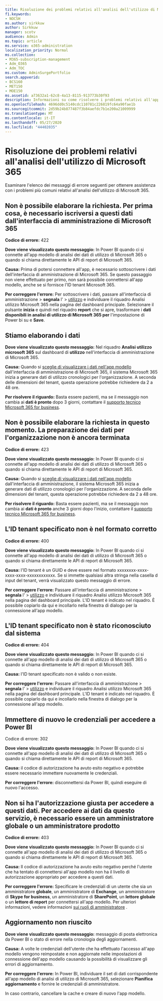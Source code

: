 ```yaml
---
title: Risoluzione dei problemi relativi all'analisi dell'utilizzo di Microsoft 365
f1.keywords:
- NOCSH
ms.author: sirkkuw
author: Sirkkuw
manager: scotv
audience: Admin
ms.topic: article
ms.service: o365-administration
localization_priority: Normal
ms.collection:
- M365-subscription-management
- Adm_O365
- Adm_TOC
ms.custom: AdminSurgePortfolio
search.appverid:
- BCS160
- MET150
- MOE150
ms.assetid: a73632a1-62c8-4a13-8115-913773b30f93
description: Informazioni su come risolvere i problemi relativi all'app modello di analisi dei dati di utilizzo di Microsoft 365.
ms.openlocfilehash: 4696dd0c5140cdc110781c226819fc64a90fae1b
ms.sourcegitcommit: 2d59b24b877487f3b84aefdc7b1e200a21009999
ms.translationtype: MT
ms.contentlocale: it-IT
ms.lasthandoff: 05/27/2020
ms.locfileid: "44402035"
---
```

# <a name="troubleshooting-microsoft-365-usage-analytics"></a>Risoluzione dei problemi relativi all'analisi dell'utilizzo di Microsoft 365

Esaminare l'elenco dei messaggi di errore seguenti per ottenere assistenza con i problemi più comuni relativi all'analisi dell'utilizzo di Microsoft 365.
  
    
## <a name="we-are-unable-to-process-your-request-you-have-to-first-subscribe-to-this-data-from-the-microsoft-365-admin-center"></a>Non è possibile elaborare la richiesta. Per prima cosa, è necessario iscriversi a questi dati dall'interfaccia di amministrazione di Microsoft 365

 **Codice di errore:** 422 
  
 **Dove viene visualizzato questo messaggio:** In Power BI quando ci si connette all'app modello di analisi dei dati di utilizzo di Microsoft 365 o quando si chiama direttamente le API di report di Microsoft 365. 
  
 **Causa:** Prima di potersi connettere all'app, è necessario sottoscrivere i dati dell'interfaccia di amministrazione di Microsoft 365. Se questo passaggio non viene effettuato per primo, non sarà possibile connettersi all'app modello, anche se si fornisce l'ID tenant Microsoft 365. 
  
 **Per correggere l'errore:** Per sottoscrivere i dati, passare all'interfaccia di amministrazione \> **segnala** l' \> <a href="https://go.microsoft.com/fwlink/p/?linkid=2074756" target="_blank">utilizzo</a> e individuare il riquadro Analisi utilizzo Microsoft 365 nella pagina del dashboard principale. Selezionare il pulsante **inizia** e quindi nel riquadro **report** che si apre, trasformare i **dati disponibili in analisi di utilizzo di Microsoft 365 per** l'impostazione di Power bi su e **Save**.
  
## <a name="we-are-processing-your-data"></a>Stiamo elaborando i dati

 **Dove viene visualizzato questo messaggio:** Nel riquadro **Analisi utilizzo microsoft 365** sul dashboard di **utilizzo** nell'interfaccia di amministrazione di Microsoft 365. 
  
 **Causa:** Quando si [sceglie di visualizzare i dati nell'app modello](enable-usage-analytics.md) dall'interfaccia di amministrazione di Microsoft 365, il sistema Microsoft 365 inizia a generare dati di utilizzo cronologici per l'organizzazione. A seconda delle dimensioni del tenant, questa operazione potrebbe richiedere da 2 a 48 ore. 
  
 **Per risolvere il riguardo:** Basta essere pazienti, ma se il messaggio non cambia ai **dati è pronto** dopo 3 giorni, contattare il [supporto tecnico Microsoft 365 for business](../contact-support-for-business-products.md).
  
## <a name="we-are-unable-to-process-your-request-at-this-time-we-are-still-preparing-the-data-for-your-organization"></a>Non è possibile elaborare la richiesta in questo momento. La preparazione dei dati per l'organizzazione non è ancora terminata

 **Codice di errore:** 423 
  
 **Dove viene visualizzato questo messaggio:** In Power BI quando ci si connette all'app modello di analisi dei dati di utilizzo di Microsoft 365 o quando si chiama direttamente le API di report di Microsoft 365. 
  
 **Causa:** Quando si [sceglie di visualizzare i dati nell'app modello](enable-usage-analytics.md) dall'interfaccia di amministrazione, il sistema Microsoft 365 inizia a generare dati di utilizzo cronologici per l'organizzazione. A seconda delle dimensioni del tenant, questa operazione potrebbe richiedere da 2 a 48 ore. 
  
 **Per risolvere il riguardo:** Basta essere pazienti, ma se il messaggio non cambia ai **dati è pronto** anche 3 giorni dopo l'inizio, contattare il [supporto tecnico Microsoft 365 for business](../contact-support-for-business-products.md).
  
## <a name="the-tenant-id-you-provided-is-not-in-the-correct-format"></a>L'ID tenant specificato non è nel formato corretto

 **Codice di errore:** 400 
  
 **Dove viene visualizzato questo messaggio:** In Power BI quando ci si connette all'app modello di analisi dei dati di utilizzo di Microsoft 365 o quando si chiama direttamente le API di report di Microsoft 365. 
  
 **Causa:** l'ID tenant è un GUID e deve essere nel formato xxxxxxxx-xxxx-xxxx-xxxx-xxxxxxxxxxxx. Se si immette qualsiasi altra stringa nella casella d input del tenant, verrà visualizzato questo messaggio di errore. 
  
 **Per correggere l'errore:** Passare all'interfaccia di amministrazione \> **segnala** l' \> <a href="https://go.microsoft.com/fwlink/p/?linkid=2074756" target="_blank">utilizzo</a> e individuare il riquadro Analisi utilizzo Microsoft 365 nella pagina del dashboard principale. L'ID tenant è indicato nel riquadro. È possibile copiarlo da qui e incollarlo nella finestra di dialogo per la connessione all'app modello. 
  
## <a name="the-tenant-id-you-provided-is-not-recognized-by-our-system"></a>L'ID tenant specificato non è stato riconosciuto dal sistema

 **Codice di errore:** 404 
  
 **Dove viene visualizzato questo messaggio:** In Power BI quando ci si connette all'app modello di analisi dei dati di utilizzo di Microsoft 365 o quando si chiama direttamente le API di report di Microsoft 365. 
  
 **Causa:** l'ID tenant specificato non è valido o non esiste. 
  
 **Per correggere l'errore:** Passare all'interfaccia di amministrazione \> **segnala** l' \> <a href="https://go.microsoft.com/fwlink/p/?linkid=2074756" target="_blank">utilizzo</a> e individuare il riquadro Analisi utilizzo Microsoft 365 nella pagina del dashboard principale. L'ID tenant è indicato nel riquadro. È possibile copiarlo da qui e incollarlo nella finestra di dialogo per la connessione all'app modello. 
  
## <a name="please-re-enter-your-credentials-to-sign-in-to-power-bi-again"></a>Immettere di nuovo le credenziali per accedere a Power BI

Codice di errore: 302
  
 **Dove viene visualizzato questo messaggio:** In Power BI quando ci si connette all'app modello di analisi dei dati di utilizzo di Microsoft 365 o quando si chiama direttamente le API di report di Microsoft 365. 
  
 **Causa:** il codice di autorizzazione ha avuto esito negativo e potrebbe essere necessario immettere nuovamente le credenziali. 
  
 **Per correggere l'errore:** disconnettersi da Power BI, quindi eseguire di nuovo l'accesso. 
  
## <a name="you-do-not-have-the-right-authorization-to-access-to-this-data-to-be-able-to-gain-access-to-the-data-from-this-service-you-need-to-be-either-a-global-admin-or-any-one-of-the-product-admins"></a>Non si ha l'autorizzazione giusta per accedere a questi dati. Per accedere ai dati da questo servizio, è necessario essere un amministratore globale o un amministratore prodotto

 **Codice di errore:** 403 
  
 **Dove viene visualizzato questo messaggio:** In Power BI quando ci si connette all'app modello di analisi dei dati di utilizzo di Microsoft 365 o quando si chiama direttamente le API di report di Microsoft 365. 
  
 **Causa:** Il codice di autorizzazione ha avuto esito negativo perché l'utente che ha tentato di connettersi all'app modello non ha il livello di autorizzazione appropriato per accedere a questi dati. 
  
 **Per correggere l'errore:** Specificare le credenziali di un utente che sia un amministratore **globale**, un amministratore di **Exchange**, un amministratore di **Skype for business**, un amministratore di **SharePoint**, un **lettore globale** o un **lettore di report** per connettersi all'app modello. Per ulteriori informazioni, vedere informazioni [sui ruoli di amministratore](../add-users/about-admin-roles.md) . 
  
## <a name="refresh-failed"></a>Aggiornamento non riuscito

 **Dove viene visualizzato questo messaggio:** messaggio di posta elettronica da Power BI o stato di errore nella cronologia degli aggiornamenti. 
  
 **Causa:** A volte le credenziali dell'utente che ha effettuato l'accesso all'app modello vengono reimpostate e non aggiornate nelle impostazioni di connessione dell'app modello causando la possibilità di visualizzare gli errori di aggiornamento. 
  
 **Per correggere l'errore:** In Power BI, individuare il set di dati corrispondente all'app modello di analisi di utilizzo di Microsoft 365, selezionare **Pianifica aggiornamento** e fornire le credenziali di amministratore. 
  
In caso contrario, cancellare la cache e creare di nuovo l'app modello.
  
  
